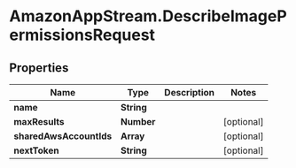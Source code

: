 # AmazonAppStream.DescribeImagePermissionsRequest

## Properties

Name | Type | Description | Notes
------------ | ------------- | ------------- | -------------
**name** | **String** |  | 
**maxResults** | **Number** |  | [optional] 
**sharedAwsAccountIds** | **Array** |  | [optional] 
**nextToken** | **String** |  | [optional] 


